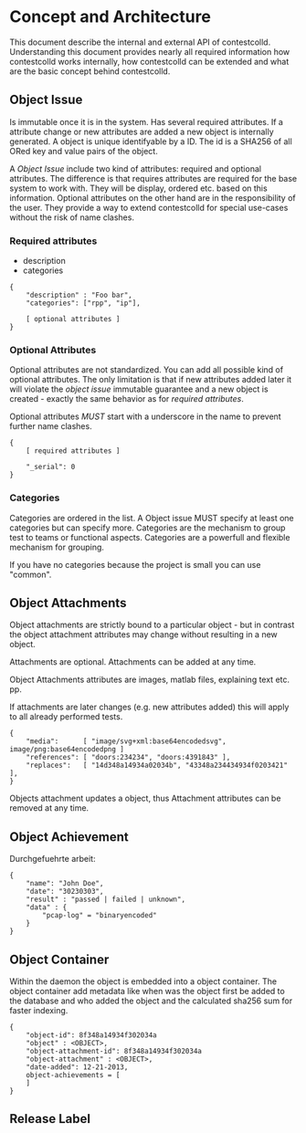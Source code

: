 
# Concept and Architecture #

This document describe the internal and external API of contestcolld.
Understanding this document provides nearly all required information how
contestcolld works internally, how contestcolld can be extended and what are
the basic concept behind contestcolld.

## Object Issue ##

Is immutable once it is in the system. Has several required attributes. If a
attribute change or new attributes are added a new object is internally
generated. A object is unique identifyable by a ID. The id is a SHA256 of all
ORed key and value pairs of the object.

A *Object Issue* include two kind of attributes: required and optional
attributes. The difference is that requires attributes are required for the
base system to work with. They will be display, ordered etc. based on this
information. Optional attributes on the other hand are in the responsibility of
the user. They provide a way to extend contestcolld for special use-cases
without the risk of name clashes.

### Required attributes ###

* description
* categories

```
{
	"description" : "Foo bar",
	"categories": ["rpp", "ip"],

	[ optional attributes ]
}
```

### Optional Attributes ###

Optional attributes are not standardized. You can add all possible kind of
optional attributes. The only limitation is that if new attributes added later
it will violate the *object issue* immutable guarantee and a new object is
created - exactly the same behavior as for *required attributes*.

Optional attributes *MUST* start with a underscore in the name to prevent
further name clashes.

```
{
	[ required attributes ]

	"_serial": 0
}
```


### Categories ###

Categories are ordered in the list. A Object issue MUST specify at least one
categories but can specify more. Categories are the mechanism to group test to
teams or functional aspects. Categories are a powerfull and flexible mechanism
for grouping.



If you have no categories because the project is small you can use "common".

## Object Attachments ##

Object attachments are strictly bound to a particular object - but in contrast
the object attachment attributes may change without resulting in a new object.

Attachments are optional. Attachments can be added at any time.

Object Attachments attributes are images, matlab files, explaining text etc.
pp.

If attachments are later changes (e.g. new attributes added) this will apply to
all already performed tests. 

```
{
	"media":      [ "image/svg+xml:base64encodedsvg", image/png:base64encodedpng ]
	"references": [ "doors:234234", "doors:4391843" ],
	"replaces":   [ "14d348a14934a02034b", "43348a234434934f0203421" ],
}
```

Objects attachment updates a object, thus Attachment attributes can be removed
at any time.


## Object Achievement ##

Durchgefuehrte arbeit:

```
{
	"name": "John Doe",
	"date": "30230303",
	"result" : "passed | failed | unknown",
	"data" : {
		"pcap-log" = "binaryencoded"
	}
}
```

## Object Container ##

Within the daemon the object is embedded into a object container. The object
container add metadata like when was the object first be added to the database
and who added the object and the calculated sha256 sum for faster indexing.

```
{
	"object-id": 8f348a14934f302034a
	"object" : <OBJECT>,
	"object-attachment-id": 8f348a14934f302034a
	"object-attachment" : <OBJECT>,
	"date-added": 12-21-2013,
	object-achievements = [
	]
}
```


## Release Label ##
